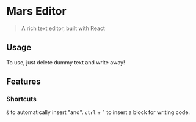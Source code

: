 # Mars Editor

> A rich text editor, built with React

## Usage

To use, just delete dummy text and write away!

## Features
### Shortcuts

`&` to automatically insert "and".
`ctrl` + `` ` `` to insert a block for writing code.